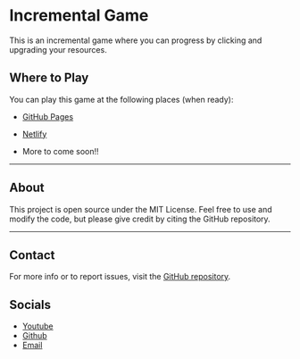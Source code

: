 # Incremental Game

This is an incremental game where you can progress by clicking and upgrading your resources.

## Where to Play

You can play this game at the following places (when ready):

- [GitHub Pages](https://smilynarwhal77.github.io/incremental-i/)
- [Netlify](https://incremental-dimensions.netlify.app/)

- More to come soon!!
---

## About

This project is open source under the MIT License. Feel free to use and modify the code, but please give credit by citing the GitHub repository.

---

## Contact

For more info or to report issues, visit the [GitHub repository](https://github.com/SmilyNarwhal77/incremental-i).

## Socials
- [Youtube](https://youtube.com/@KeeganGaming23)
- [Github](https://github.com/SmilyNarwhal77)
- [Email](keegangaming23official@gmail.com)

